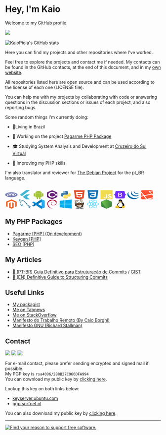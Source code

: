 # Hey, I'm Kaio

Welcome to my GitHub profile.

![](https://komarev.com/ghpvc/?username=kaiopiola&color=green)

![KaioPiola's GitHub stats](https://github-readme-stats.vercel.app/api?username=kaiopiola&show_icons=true&theme=dark)

Here you can find my projects and other repositories where I've worked.

Feel free to explore the projects and contact me if needed. My contacts can be found in the GitHub contacts, at the end of this document, and in my [own website](https://kaiopiola.dev/).

All repositories listed here are open source and can be used according to the license of each one (LICENSE file).

You can help me with my projects by collaborating with code or answering questions in the discussion sections or issues of each project, and also reporting bugs.

Some random things I'm currently doing:

- 📍Living in Brazil

- 🔭 Working on the project [Pagarme PHP Package](https://github.com/kaiopiola/pagarme-php)

- 🎓 Studying System Analysis and Development at [Cruzeiro do Sul Virtual](https://www.cruzeirodosulvirtual.com.br/)

- 🐘 Improving my PHP skills



I'm also translator and reviewer for [The Debian Project](https://www.debian.org/) for the pt_BR language.

<div style="display: inline_block"><br>
<img align="center" alt="Kaio-PHP" height="30" width="40" src="https://raw.githubusercontent.com/devicons/devicon/2ae2a900d2f041da66e950e4d48052658d850630/icons/php/php-plain.svg">
<img align="center" alt="Kaio-Flutter" height="30" width="40" src="https://raw.githubusercontent.com/devicons/devicon/6910f0503efdd315c8f9b858234310c06e04d9c0/icons/flutter/flutter-plain.svg">
    <img align="center" alt="Kaio-Android" height="30" width="40" src="https://raw.githubusercontent.com/devicons/devicon/6910f0503efdd315c8f9b858234310c06e04d9c0/icons/android/android-plain.svg">
    <img align="center" alt="Kaio-CSharp" height="30" width="40" src="https://raw.githubusercontent.com/devicons/devicon/6910f0503efdd315c8f9b858234310c06e04d9c0/icons/csharp/csharp-plain.svg">
        <img align="center" alt="Kaio-Python" height="30" width="40" src="https://raw.githubusercontent.com/devicons/devicon/6910f0503efdd315c8f9b858234310c06e04d9c0/icons/python/python-original.svg">
    <img align="center" alt="Kaio-HTML5" height="30" width="40" src="https://raw.githubusercontent.com/devicons/devicon/2ae2a900d2f041da66e950e4d48052658d850630/icons/html5/html5-plain.svg">
        <img align="center" alt="Kaio-CSS3" height="30" width="40" src="https://raw.githubusercontent.com/devicons/devicon/2ae2a900d2f041da66e950e4d48052658d850630/icons/css3/css3-plain.svg">
        <img align="center" alt="Kaio-Javascript" height="30" width="40" src="https://raw.githubusercontent.com/devicons/devicon/2ae2a900d2f041da66e950e4d48052658d850630/icons/javascript/javascript-plain.svg">
        <img align="center" alt="Kaio-Bootstrap5" height="30" width="40" src="https://raw.githubusercontent.com/devicons/devicon/2ae2a900d2f041da66e950e4d48052658d850630/icons/bootstrap/bootstrap-plain.svg">
        <img align="center" alt="Kaio-Jquery" height="30" width="40" src="https://raw.githubusercontent.com/devicons/devicon/2ae2a900d2f041da66e950e4d48052658d850630/icons/jquery/jquery-plain.svg">
        <img align="center" alt="Kaio-Laravel" height="30" width="40" src="https://raw.githubusercontent.com/devicons/devicon/2ae2a900d2f041da66e950e4d48052658d850630/icons/laravel/laravel-plain.svg">
        <img align="center" alt="Kaio-Magento2" height="30" width="40" src="https://raw.githubusercontent.com/devicons/devicon/2ae2a900d2f041da66e950e4d48052658d850630/icons/magento/magento-original.svg">
        <img align="center" alt="Kaio-MySQL" height="30" width="40" src="https://raw.githubusercontent.com/devicons/devicon/2ae2a900d2f041da66e950e4d48052658d850630/icons/mysql/mysql-plain.svg">
        <img align="center" alt="Kaio-vscode" height="30" width="40" src="https://raw.githubusercontent.com/devicons/devicon/2ae2a900d2f041da66e950e4d48052658d850630/icons/vscode/vscode-original.svg">
        <img align="center" alt="Kaio-Debian" height="30" width="40" src="https://raw.githubusercontent.com/devicons/devicon/master/icons/debian/debian-original.svg">
        <img align="center" alt="Kaio-Windows" height="30" width="40" src="https://raw.githubusercontent.com/devicons/devicon/2ae2a900d2f041da66e950e4d48052658d850630/icons/windows8/windows8-original.svg">
        <img align="center" alt="Kaio-Composer" height="30" width="40" src="https://raw.githubusercontent.com/devicons/devicon/2ae2a900d2f041da66e950e4d48052658d850630/icons/composer/composer-original.svg">
   <img align="center" alt="Kaio-React" height="30" width="40" src="https://raw.githubusercontent.com/devicons/devicon/2ae2a900d2f041da66e950e4d48052658d850630/icons/react/react-original.svg">
    <img align="center" alt="Kaio-NodeJS" height="30" width="40" src="https://raw.githubusercontent.com/devicons/devicon/2ae2a900d2f041da66e950e4d48052658d850630/icons/nodejs/nodejs-original.svg">
   <img align="center" alt="Kaio-Linux" height="30" width="40" src="https://raw.githubusercontent.com/devicons/devicon/2ae2a900d2f041da66e950e4d48052658d850630/icons/linux/linux-original.svg">

## My PHP Packages

- [Pagarme [PHP] (On development)](https://github.com/kaiopiola/pagarme-php)
- [Keygen [PHP]](https://github.com/kaiopiola/keygen-package)
- [SEO [PHP]](https://github.com/kaiopiola/seo-package)

## My Articles

- [📝 (PT-BR) Guia Definitivo para Estruturação de Commits](https://www.tabnews.com.br/KaioPiola/guia-definitivo-para-estruturacao-de-commits) / [GIST](https://gist.github.com/kaiopiola/41ed9844cf35e44031a0d1601161d6c4)
- [📝 (EN) Definitive Guide to Structuring Commits](https://blog.kaiopiola.dev/2023/11/definitive-guide-to-structuring-commits.html)

## Useful Links

- [My packagist](https://packagist.org/packages/kaiopiola/)
- [Me on Tabnews](https://www.tabnews.com.br/KaioPiola)
- [Me on StackOverflow](https://stackoverflow.com/users/11861004/kaio-piola)
- [Manifesto do Trabalho Remoto (By Caio Borghi)](https://github.com/ocodista/trampar-de-casa/blob/main/manifesto.md)
- [Manifesto GNU (Richard Stallman)](https://www.gnu.org/gnu/manifesto.pt-br.html)

## Contact

<div align="left">
 <a href="https://t.me/kaiopiola" target="_blank"><img src="https://img.shields.io/badge/-Telegram-%23314d8f?style=for-the-badge&logo=telegram&logoColor=white" target="_blank"></a>
  <!--<a href="https://instagram.com/kaiopiola" target="_blank"><img src="https://img.shields.io/badge/-Instagram-%23E4405F?style=for-the-badge&logo=instagram&logoColor=white" target="_blank"></a>-->
  <a href = "mailto:contact@kaiopiola.dev"><img src="https://img.shields.io/badge/-email-%23333?style=for-the-badge&logo=gmail&logoColor=white" target="_blank"></a>
  <a href="https://www.linkedin.com/in/kaiopiola" target="_blank"><img src="https://img.shields.io/badge/-LinkedIn-%230077B5?style=for-the-badge&logo=linkedin&logoColor=white" target="_blank"></a> 
</div>


For e-mail contact, please prefer sending encrypted and signed mail if possible.  
My PGP key is `rsa4096/2B8B27C966DFA994`  
You can download my public key by [clicking here](https://kaiopiola.dev/rsa-key.txt).

Lookup this key on both links below:

- [keyserver.ubuntu.com](https://keyserver.ubuntu.com/pks/lookup?search=2B8B27C966DFA994&fingerprint=on&op=index)
- [pgp.surfnet.nl](https://pgp.surfnet.nl/pks/lookup?search=2B8B27C966DFA994&fingerprint=on&op=index)

You can also download my public key by [clicking here](https://kaiopiola.dev/rsa-key.txt).

---

[![Find your reason to support free software.](https://static.fsf.org/nosvn/appeal2022/spring/social-banner.png)](https://my.fsf.org/donate)


